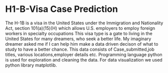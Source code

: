 # H1-B-Visa Case Prediction 
The H-1B is a visa in the United States under the Immigration and Nationality Act, section 101(a)(15)(H) which allows U.S. employers to employ foreign workers in specialty occupations 
This visa type is a gate to living in the United States for many dreamers, who seek a better life. My imaginary dreamer asked me if I can help him make a data driven decison of what to study to have a better chance.
This data consists of Case_submitted,job titles, various locations,employer details etc.
Programming language python is used for exploration and cleaning the data.
For data visualization we used python library matplotlib.
